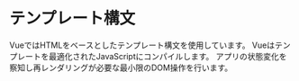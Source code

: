 # テンプレート構文
VueではHTMLをベースとしたテンプレート構文を使用しています。
Vueはテンプレートを最適化されたJavaScriptにコンパイルします。
アプリの状態変化を察知し再レンダリングが必要な最小限のDOM操作を行います。

